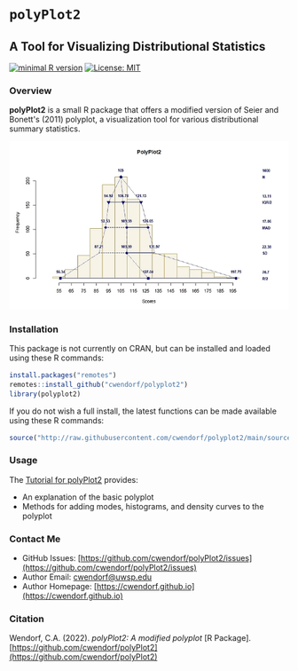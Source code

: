 
# `polyPlot2` 

## A Tool for Visualizing Distributional Statistics

[![minimal R version](https://img.shields.io/badge/R%3E%3D-3.6.2-6666ff.svg)](https://cran.r-project.org/)
[![License: MIT](https://img.shields.io/badge/License-MIT-blue.svg)](https://opensource.org/licenses/MIT)

### Overview

**polyPlot2** is a small R package that offers a modified version of Seier and Bonett's (2011) polyplot, a visualization tool for various distributional summary statistics.

<a href="https://github.com/cwendorf/polyPlot2">
<p align="center"><kbd><img src="docs/figures/polyPlot2CoverImage.jpg"></kbd></p>
</a>

### Installation

This package is not currently on CRAN, but can be installed and loaded using these R commands:

``` r
install.packages("remotes")
remotes::install_github("cwendorf/polyplot2")
library(polyplot2)
```

If you do not wish a full install, the latest functions can be made available using these R commands:

```r
source("http://raw.githubusercontent.com/cwendorf/polyplot2/main/source-polyPlot2.R")
```

### Usage

The [Tutorial for polyPlot2](./docs/README.md) provides:

- An explanation of the basic polyplot
- Methods for adding modes, histograms, and density curves to the polyplot

### Contact Me

- GitHub Issues: [https://github.com/cwendorf/polyPlot2/issues](https://github.com/cwendorf/polyPlot2/issues) 
- Author Email: [cwendorf@uwsp.edu](mailto:cwendorf@uwsp.edu)
- Author Homepage: [https://cwendorf.github.io](https://cwendorf.github.io)

### Citation

Wendorf, C.A. (2022). *polyPlot2: A modified polyplot* [R Package]. [https://github.com/cwendorf/polyPlot2](https://github.com/cwendorf/polyPlot2)
